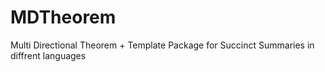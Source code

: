 # MDTheorem
Multi Directional Theorem + Template Package for Succinct Summaries in diffrent languages
